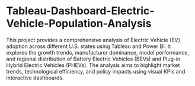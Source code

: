 # Tableau-Dashboard-Electric-Vehicle-Population-Analysis
This project provides a comprehensive analysis of Electric Vehicle (EV) adoption across different U.S. states using Tableau and Power BI. It explores the growth trends, manufacturer dominance, model performance, and regional distribution of Battery Electric Vehicles (BEVs) and Plug-in Hybrid Electric Vehicles (PHEVs). The analysis aims to highlight market trends, technological efficiency, and policy impacts using visual KPIs and interactive dashboards.
